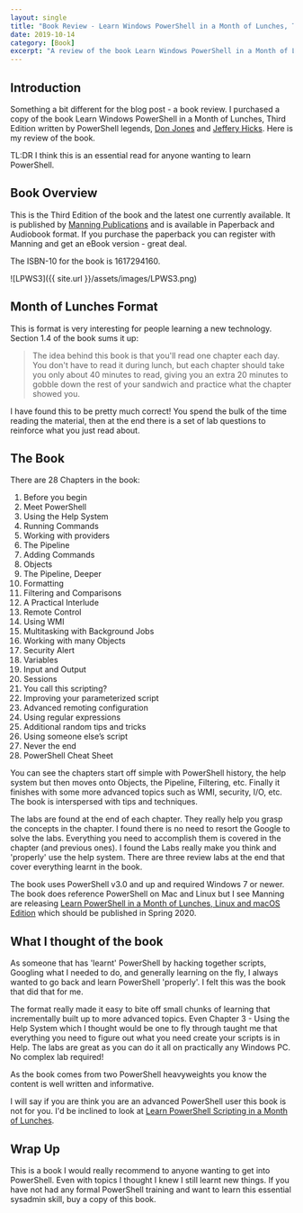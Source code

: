 ```yaml
---
layout: single
title: "Book Review - Learn Windows PowerShell in a Month of Lunches, Third Edition"
date: 2019-10-14
category: [Book]
excerpt: "A review of the book Learn Windows PowerShell in a Month of Lunches, Third Edition"
---
```

## Introduction

Something a bit different for the blog post - a book review. I purchased a copy of the book Learn Windows PowerShell in a Month of Lunches, Third Edition written by PowerShell legends, [Don Jones](https://twitter.com/concentrateddon) and [Jeffery Hicks](https://twitter.com/JeffHicks). Here is my review of the book.

TL:DR I think this is an essential read for anyone wanting to learn PowerShell.

## Book Overview

This is the Third Edition of the book and the latest one currently available. It is published by [Manning Publications](https://www.manning.com/books/learn-windows-powershell-in-a-month-of-lunches-third-edition) and is available in Paperback and Audiobook format. If you purchase the paperback you can register with Manning and get an eBook version - great deal.

The ISBN-10 for the book is 1617294160.

![LPWS3]({{ site.url }}/assets/images/LPWS3.png)

## Month of Lunches Format

This is format is very interesting for people learning a new technology. Section 1.4 of the book sums it up:

> The idea behind this book is that you'll read one chapter each day. You don't have to read it during lunch, but each chapter should take you only about 40 minutes to read, giving you an extra 20 minutes to gobble down the rest of your sandwich and practice what the chapter showed you.

I have found this to be pretty much correct! You spend the bulk of the time reading the material, then at the end there is a set of lab questions to reinforce what you just read about.

## The Book

There are 28 Chapters in the book:

1. Before you begin
2. Meet PowerShell
3. Using the Help System
4. Running Commands
5. Working with providers
6. The Pipeline
7. Adding Commands
8. Objects
9. The Pipeline, Deeper
10. Formatting
11. Filtering and Comparisons
12. A Practical Interlude
13. Remote Control
14. Using WMI
15. Multitasking with Background Jobs
16. Working with many Objects
17. Security Alert
18. Variables
19. Input and Output
20. Sessions
21. You call this scripting?
22. Improving your parameterized script
23. Advanced remoting configuration
24. Using regular expressions
25. Additional random tips and tricks
26. Using someone else’s script
27. Never the end
28. PowerShell Cheat Sheet

You can see the chapters start off simple with PowerShell history, the help system but then moves onto Objects, the Pipeline, Filtering, etc. Finally it finishes with some more advanced topics such as WMI, security, I/O, etc. The book is interspersed with tips and techniques.

The labs are found at the end of each chapter. They really help you grasp the concepts in the chapter. I found there is no need to resort the Google to solve the labs. Everything you need to accomplish them is covered in the chapter (and previous ones). I found the Labs really make you think and 'properly' use the help system. There are three review labs at the end that cover everything learnt in the book.

The book uses PowerShell v3.0 and up and required Windows 7 or newer. The book does reference PowerShell on Mac and Linux but I see Manning are releasing [Learn PowerShell in a Month of Lunches, Linux and macOS Edition](https://www.manning.com/books/learn-powershell-in-a-month-of-lunches-linux-and-macos-edition) which should be published in Spring 2020.

## What I thought of the book

As someone that has 'learnt' PowerShell by hacking together scripts, Googling what I needed to do, and generally learning on the fly, I always wanted to go back and learn PowerShell 'properly'. I felt this was the book that did that for me.

The format really made it easy to bite off small chunks of learning that incrementally built up to more advanced topics. Even Chapter 3 - Using the Help System which I thought would be one to fly through taught me that everything you need to figure out what you need create your scripts is in Help. The labs are great as you can do it all on practically any Windows PC. No complex lab required!

As the book comes from two PowerShell heavyweights you know the content is well written and informative.

I will say if you are think you are an advanced PowerShell user this book is not for you. I'd be inclined to look at [Learn PowerShell Scripting in a Month of Lunches](https://www.manning.com/books/learn-powershell-scripting-in-a-month-of-lunches).

## Wrap Up

This is a book I would really recommend to anyone wanting to get into PowerShell. Even with topics I thought I knew I still learnt new things. If you have not had any formal PowerShell training and want to learn this essential sysadmin skill, buy a copy of this book.
